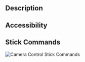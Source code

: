 ## Description

## Accessibility

## Stick Commands
![Camera Control Stick Commands](https://raw.githubusercontent.com/wiki/betaflight/betaflight/images/camera-control-stick-commands.png)
